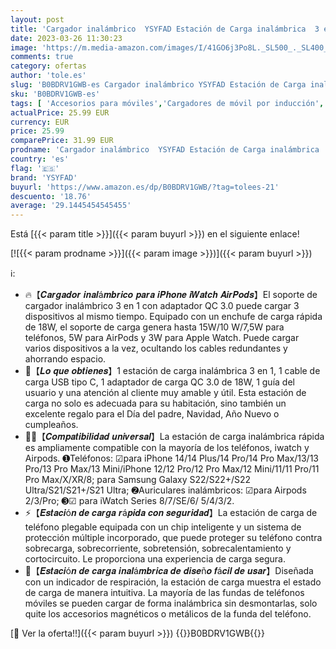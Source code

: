 ```yaml
---
layout: post
title: 'Cargador inalámbrico  YSYFAD Estación de Carga inalámbrica  3 en 1 Cargador inalambrico Rapida Compatible con iPhone 14/13/12/11/14 Pro Max/14 Pro/14 Plus/X/XR  iWatch 8/7/SE/6/5/4/3  AirPods 2/3/Pro'
date: 2023-03-26 11:30:23
image: 'https://m.media-amazon.com/images/I/41GO6j3Po8L._SL500_._SL400_.jpg'
comments: true
category: ofertas
author: 'tole.es'
slug: 'B0BDRV1GWB-es Cargador inalámbrico YSYFAD Estación de Carga inalámbrica...'
sku: 'B0BDRV1GWB-es'
tags: [ 'Accesorios para móviles','Cargadores de móvil por inducción','Cargadores para móviles','Comunicación móvil y accesorios','Electrónica','iphone','ysyfad','🇪🇸', ]
actualPrice: 25.99 EUR
currency: EUR
price: 25.99
comparePrice: 31.99 EUR
prodname: 'Cargador inalámbrico  YSYFAD Estación de Carga inalámbrica  3 en 1 Cargador inalambrico Rapida Compatible con iPhone 14/13/12/11/14 Pro Max/14 Pro/14 Plus/X/XR  iWatch 8/7/SE/6/5/4/3  AirPods 2/3/Pro'
country: 'es'
flag: '🇪🇸'
brand: 'YSYFAD'
buyurl: 'https://www.amazon.es/dp/B0BDRV1GWB/?tag=tolees-21'
descuento: '18.76'
average: '29.1445454545455'
---
```


Está [{{< param title >}}]({{< param buyurl >}}) en el siguiente enlace!

[![{{< param prodname >}}]({{< param image >}})]({{< param buyurl >}})

ℹ️:

- 🔥【𝑪𝒂𝒓𝒈𝒂𝒅𝒐𝒓 𝒊𝒏𝒂𝒍á𝒎𝒃𝒓𝒊𝒄𝒐 𝒑𝒂𝒓𝒂 𝒊𝑷𝒉𝒐𝒏𝒆 𝒊𝑾𝒂𝒕𝒄𝒉 𝑨𝒊𝒓𝑷𝒐𝒅𝒔】El soporte de cargador inalámbrico 3 en 1 con adaptador QC 3.0 puede cargar 3 dispositivos al mismo tiempo. Equipado con un enchufe de carga rápida de 18W, el soporte de carga genera hasta 15W/10 W/7,5W para teléfonos, 5W para AirPods y 3W para Apple Watch. Puede cargar varios dispositivos a la vez, ocultando los cables redundantes y ahorrando espacio.
- 🍭【𝑳𝒐 𝒒𝒖𝒆 𝒐𝒃𝒕𝒊𝒆𝒏𝒆𝒔】1 estación de carga inalámbrica 3 en 1, 1 cable de carga USB tipo C, 1 adaptador de carga QC 3.0 de 18W, 1 guía del usuario y una atención al cliente muy amable y útil. Esta estación de carga no solo es adecuada para su habitación, sino también un excelente regalo para el Día del padre, Navidad, Año Nuevo o cumpleaños.
- 🏳️‍🌈【𝑪𝒐𝒎𝒑𝒂𝒕𝒊𝒃𝒊𝒍𝒊𝒅𝒂𝒅 𝒖𝒏𝒊𝒗𝒆𝒓𝒔𝒂𝒍】La estación de carga inalámbrica rápida es ampliamente compatible con la mayoría de los teléfonos, iwatch y Airpods. ➊Teléfonos: ☑para iPhone 14/14 Plus/14 Pro/14 Pro Max/13/13 Pro/13 Pro Max/13 Mini/iPhone 12/12 Pro/12 Pro Max/12 Mini/11/11 Pro/11 Pro Max/X/XR/8; para Samsung Galaxy S22/S22+/S22 Ultra/S21/S21+/S21 Ultra; ➋Auriculares inalámbricos: ☑para Airpods 2/3/Pro; ➌☑ para iWatch Series 8/7/SE/6/ 5/4/3/2.
- ⚡【𝑬𝒔𝒕𝒂𝒄𝒊ó𝒏 𝒅𝒆 𝒄𝒂𝒓𝒈𝒂 𝒓á𝒑𝒊𝒅𝒂 𝒄𝒐𝒏 𝒔𝒆𝒈𝒖𝒓𝒊𝒅𝒂𝒅】La estación de carga de teléfono plegable equipada con un chip inteligente y un sistema de protección múltiple incorporado, que puede proteger su teléfono contra sobrecarga, sobrecorriente, sobretensión, sobrecalentamiento y cortocircuito. Le proporciona una experiencia de carga segura.
- 🎃【𝑬𝒔𝒕𝒂𝒄𝒊ó𝒏 𝒅𝒆 𝒄𝒂𝒓𝒈𝒂 𝒊𝒏𝒂𝒍á𝒎𝒃𝒓𝒊𝒄𝒂 𝒅𝒆 𝒅𝒊𝒔𝒆ñ𝒐 𝒇á𝒄𝒊𝒍 𝒅𝒆 𝒖𝒔𝒂𝒓】Diseñada con un indicador de respiración, la estación de carga muestra el estado de carga de manera intuitiva. La mayoría de las fundas de teléfonos móviles se pueden cargar de forma inalámbrica sin desmontarlas, solo quite los accesorios magnéticos o metálicos de la funda del teléfono.

[🛒 Ver la oferta!!]({{< param buyurl >}})
{{<world>}}B0BDRV1GWB{{</world>}}
